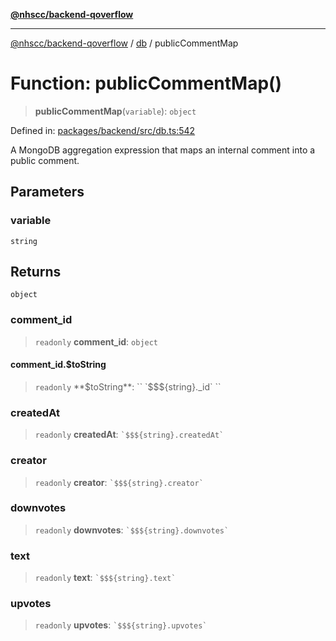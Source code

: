 [**@nhscc/backend-qoverflow**](../../README.md)

***

[@nhscc/backend-qoverflow](../../README.md) / [db](../README.md) / publicCommentMap

# Function: publicCommentMap()

> **publicCommentMap**(`variable`): `object`

Defined in: [packages/backend/src/db.ts:542](https://github.com/nhscc/qoverflow.api.hscc.bdpa.org/blob/b629239838bf73900bba2996b8dcfbc432755e21/packages/backend/src/db.ts#L542)

A MongoDB aggregation expression that maps an internal comment into a public
comment.

## Parameters

### variable

`string`

## Returns

`object`

### comment\_id

> `readonly` **comment\_id**: `object`

#### comment\_id.$toString

> `readonly` **$toString**: `` `$$${string}._id` ``

### createdAt

> `readonly` **createdAt**: `` `$$${string}.createdAt` ``

### creator

> `readonly` **creator**: `` `$$${string}.creator` ``

### downvotes

> `readonly` **downvotes**: `` `$$${string}.downvotes` ``

### text

> `readonly` **text**: `` `$$${string}.text` ``

### upvotes

> `readonly` **upvotes**: `` `$$${string}.upvotes` ``
